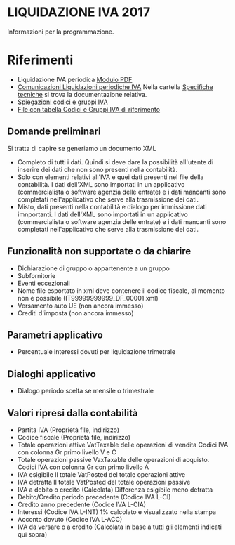# LIQUIDAZIONE IVA 2017 

Informazioni per la programmazione.

# Riferimenti
* Liquidazione IVA periodica [Modulo PDF](http://www.agenziaentrate.gov.it/wps/wcm/connect/f8544907-3410-4ad0-a6c8-84a03f91868b/IVA+period_2017_mod_istr.pdf?MOD=AJPERES&CACHEID=f8544907-3410-4ad0-a6c8-84a03f91868b)
* [Comunicazioni Liquidazioni periodiche IVA](http://www.informazionefiscale.it/IMG/pdf/comunicazione_liquidazioni_iva_trimestrali_modello.pdf) 
Nella cartella [Specifiche tecniche](https://github.com/BananaAccounting/Italia/tree/master/Iva/2017/Specifiche) si trova la documentazione relativa.
* [Spiegazioni codici e gruppi IVA](https://github.com/BananaAccounting/Italia/blob/master/Iva/2017/codiciIVA.md)
* [File con tabella Codici e Gruppi IVA di riferimento](https://github.com/BananaAccounting/Italia/raw/master/Iva/2017/TestCases/InventatoIVA2017.ac2)

## Domande preliminari
Si tratta di capire se generiamo un documento XML 
* Completo di tutti i dati. 
  Quindi si deve dare la possibilità all'utente di inserire dei dati che non sono presenti nella contabilità.
* Solo con elementi relativi all'IVA e quei dati presenti nel file della contabilità.
  I dati dell'XML sono importati in un applicativo  (commercialista o software agenzia delle entrate) e i dati mancanti sono completati nell'applicativo che serve alla trasmissione dei dati.
* Misto, dati presenti nella contabilità e dialogo per immissione dati imnportanti. 
  I dati dell'XML sono importati in un applicativo  (commercialista o software agenzia delle entrate) e i dati mancanti sono completati nell'applicativo che serve alla trasmissione dei dati.

## Funzionalità non supportate o da chiarire
* Dichiarazione di gruppo o appartenente a un gruppo
* Subfornitorie
* Eventi eccezionali
* Nome file esportato in xml deve contenere il codice fiscale, al momento non è possibile (IT99999999999_DF_00001.xml)
* Versamento auto UE (non ancora immesso)
* Crediti d'imposta (non ancora immesso)
 
## Parametri applicativo 
* Percentuale interessi dovuti per liquidazione trimetrale

## Dialoghi applicativo 
* Dialogo periodo scelta se mensile o trimestrale

## Valori ripresi dalla contabilità
* Partita IVA (Proprietà file, indirizzo)
* Codice fiscale (Proprietà file, indirizzo)
* Totale operazioni attive
  VatTaxable delle operazioni di vendita 
  Codici IVA con colonna Gr primo livello V e C
* Totale operazioni passive
  VaxTaxable delle operazioni di acquisto.
  Codici IVA con colonna Gr con primo livello A
* IVA esigibile
  Il totale VatPosted del totale operazioni attive
* IVA detratta
  Il totale VatPosted del totale operazioni passive
* IVA a debito o credito (Calcolata) 
  Differenza esigibile meno detratta
* Debito/Credito periodo precedente (Codice IVA L-CI)
* Credito anno precedente (Codice IVA L-CIA)
* Interessi (Codice IVA L-INT)
  1% calcolato e visualizzato nella stampa
* Acconto dovuto (Codice IVA L-ACC)
* IVA da versare o a credito (Calcolata in base a tutti gli elementi indicati qui sopra)






